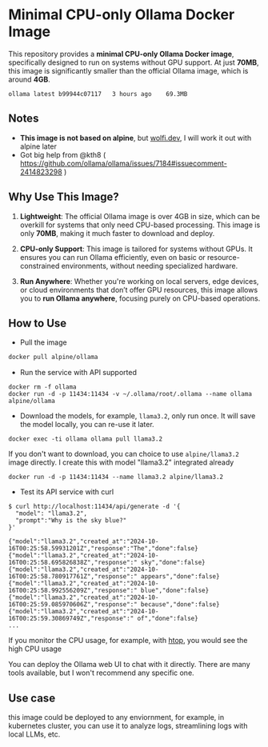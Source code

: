 # Minimal CPU-only Ollama Docker Image

This repository provides a **minimal CPU-only Ollama Docker image**, specifically designed to run on systems without GPU support. At just **70MB**, this image is significantly smaller than the official Ollama image, which is around **4GB**.

```
ollama latest b99944c07117   3 hours ago    69.3MB
```
## Notes

* **This image is not based on alpine**, but [wolfi.dev](https://wolfi.dev/), I will work it out with alpine later
* Got big help from @kth8 ( https://github.com/ollama/ollama/issues/7184#issuecomment-2414823298 )

## Why Use This Image?

1. **Lightweight**: The official Ollama image is over 4GB in size, which can be overkill for systems that only need CPU-based processing. This image is only **70MB**, making it much faster to download and deploy.
   
2. **CPU-only Support**: This image is tailored for systems without GPUs. It ensures you can run Ollama efficiently, even on basic or resource-constrained environments, without needing specialized hardware.

3. **Run Anywhere**: Whether you're working on local servers, edge devices, or cloud environments that don’t offer GPU resources, this image allows you to **run Ollama anywhere**, focusing purely on CPU-based operations.

## How to Use

* Pull the image
```bash
docker pull alpine/ollama
```

* Run the service with API supported

```
docker rm -f ollama
docker run -d -p 11434:11434 -v ~/.ollama/root/.ollama --name ollama alpine/ollama
```

* Download the models, for example, `llama3.2`, only run once. It will save the model locally, you can re-use it later.

```
docker exec -ti ollama ollama pull llama3.2
```

If you don't want to download, you can choice to use `alpine/llama3.2` image directly. I create this with model "llama3.2" integrated already

```
docker run -d -p 11434:11434 --name llama3.2 alpine/llama3.2
```

* Test its API service with curl 
```
$ curl http://localhost:11434/api/generate -d '{
  "model": "llama3.2",
  "prompt":"Why is the sky blue?"
}'

{"model":"llama3.2","created_at":"2024-10-16T00:25:58.59931201Z","response":"The","done":false}
{"model":"llama3.2","created_at":"2024-10-16T00:25:58.695826838Z","response":" sky","done":false}
{"model":"llama3.2","created_at":"2024-10-16T00:25:58.780917761Z","response":" appears","done":false}
{"model":"llama3.2","created_at":"2024-10-16T00:25:58.992556209Z","response":" blue","done":false}
{"model":"llama3.2","created_at":"2024-10-16T00:25:59.085970606Z","response":" because","done":false}
{"model":"llama3.2","created_at":"2024-10-16T00:25:59.30869749Z","response":" of","done":false}
...
```

If you monitor the CPU usage, for example, with [htop](https://htop.dev/), you would see the high CPU usage

You can deploy the Ollama web UI to chat with it directly. There are many tools available, but I won't recommend any specific one.

## Use case

this image could be deployed to any enviornment, for example, in kubernetes cluster, you can use it to analyze logs, streamlining logs with local LLMs, etc.
